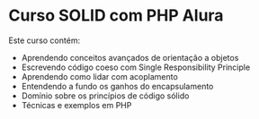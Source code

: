 # Curso SOLID com PHP Alura

Este curso contém:
* Aprendendo conceitos avançados de orientação a objetos
* Escrevendo código coeso com Single Responsibility Principle
* Aprendendo como lidar com acoplamento
* Entendendo a fundo os ganhos do encapsulamento
* Domínio sobre os princípios de código sólido
* Técnicas e exemplos em PHP